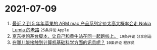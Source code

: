 # 2021-07-09

1. [最近 2 到 5 年年苹果的 ARM mac 产品系列定价太高大概率会走 Nokia Lumia 的老路](https://www.v2ex.com/t/788428) `25条评论` `Apple`
1. [京东抢购茅台脚本，让自己和黄牛站在同一起跑线上。](https://www.v2ex.com/t/788420) `19条评论` `分享创造`
1. [在哪儿能接触到计算机基础科学方面的讯息呢？](https://www.v2ex.com/t/788418) `10条评论` `程序员`
